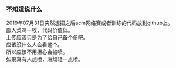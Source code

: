 ### 不知道说什么
2019年07月31日突然想把之后acm网络赛或者训练的代码放到github上。  
鄙人菜鸡一枚，代码价值低。  
上传应该只是为了给自己备个份吧。  
应该没什么人会看这个。  
所以应该不用担心会被喷。  
如果真有人想喷，麻烦轻一点喷。  